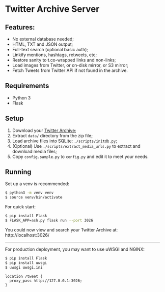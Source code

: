 # Twitter Archive Server

## Features:

- No external database needed;
- HTML, TXT and JSON output;
- Full-text search (optional basic auth);
- Linkify mentions, hashtags, retweets, etc;
- Restore sanity to t.co-wrapped links and non-links;
- Load images from Twitter, or on-disk mirror, or S3 mirror;
- Fetch Tweets from Twitter API if not found in the archive.


## Requirements

- Python 3
- Flask


## Setup

1. Download your [Twitter Archive](https://help.twitter.com/en/managing-your-account/how-to-download-your-twitter-archive);
2. Extract `data/` directory from the zip file;
3. Load archive files into SQLite: `./scripts/initdb.py`;
4. (Optional) Use `./scripts/extract_media_urls.py` to extract and download media files;
5. Copy `config.sample.py` to `config.py` and edit it to meet your needs.


## Running

Set up a venv is recommended:

```bash
$ python3 -m venv venv
$ source venv/bin/activate
```

For quick start:

```bash
$ pip install Flask
$ FLASK_APP=ash.py flask run --port 3026
```

You could now view and search your Twitter Archive at: http://localhost:3026/

-----

For production deployment, you may want to use uWSGI and NGINX:

```bash
$ pip install Flask
$ pip install uwsgi
$ uwsgi uwsgi.ini
```

```nginx
location /tweet {
  proxy_pass http://127.0.0.1:3026;
}
```
